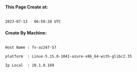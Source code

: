 
   
#### This Page Create at:

```bash

2023-07-13 - 06:58:28 UTC

```

#### Create By Machine:

```bash

Host Name : fv-az247-57

platform  : Linux-5.15.0-1041-azure-x86_64-with-glibc2.35

Ip Local  : 10.1.0.169

```

